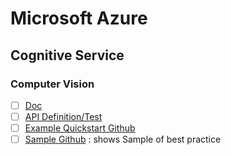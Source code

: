 # Microsoft Azure

## Cognitive Service

### Computer Vision
- [ ] [Doc](https://docs.microsoft.com/ko-kr/azure/cognitive-services/Computer-vision/quickstarts-sdk/client-library?pivots=programming-language-java&tabs=visual-studio)
- [ ] [API Definition/Test](https://eastus2.dev.cognitive.microsoft.com/docs/services/computer-vision-v3-ga/operations/56f91f2e778daf14a499f20d)
- [ ] [Example Quickstart Github](https://github.com/Azure-Samples/cognitive-services-quickstart-code)
- [ ] [Sample Github](https://github.com/Azure-Samples/cognitive-services-java-sdk-samples/tree/master/Vision/ComputerVision) : shows Sample of best practice
